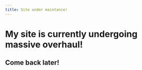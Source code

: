 ```yaml
---
title: Site under maintance!
---
```



My site is currently undergoing massive overhaul! 
=================================================


Come back later!
----------------
